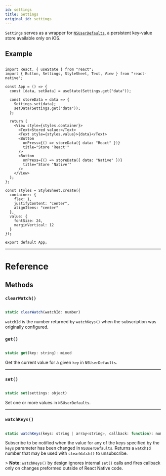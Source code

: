 ```yaml
---
id: settings
title: Settings
original_id: settings
---
```


`Settings` serves as a wrapper for [`NSUserDefaults`](https://developer.apple.com/documentation/foundation/nsuserdefaults), a persistent key-value store available only on iOS.

## Example

```SnackPlayer name=Settings%20Example&supportedPlatforms=ios

import React, { useState } from "react";
import { Button, Settings, StyleSheet, Text, View } from "react-native";

const App = () => {
  const [data, setData] = useState(Settings.get("data"));

  const storeData = data => {
    Settings.set(data);
    setData(Settings.get("data"));
  };

  return (
    <View style={styles.container}>
      <Text>Stored value:</Text>
      <Text style={styles.value}>{data}</Text>
      <Button
        onPress={() => storeData({ data: "React" })}
        title="Store 'React'"
      />
      <Button
        onPress={() => storeData({ data: "Native" })}
        title="Store 'Native'"
      />
    </View>
  );
};

const styles = StyleSheet.create({
  container: {
    flex: 1,
    justifyContent: "center",
    alignItems: "center"
  },
  value: {
    fontSize: 24,
    marginVertical: 12
  }
});

export default App;

```

---

# Reference

## Methods

### `clearWatch()`

```jsx

static clearWatch(watchId: number)

```

`watchId` is the number returned by `watchKeys()` when the subscription was originally configured.

### `get()`

```jsx

static get(key: string): mixed

```

Get the current value for a given `key` in `NSUserDefaults`.

---

### `set()`

```jsx

static set(settings: object)

```

Set one or more values in `NSUserDefaults`.

---

### `watchKeys()`

```jsx

static watchKeys(keys: string | array<string>, callback: function): number

```

Subscribe to be notified when the value for any of the keys specified by the `keys` parameter has been changed in `NSUserDefaults`. Returns a `watchId` number that may be used with `clearWatch()` to unsubscribe.

&gt; **Note:** `watchKeys()` by design ignores internal `set()` calls and fires callback only on changes preformed outside of React Native code.
